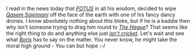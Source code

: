 I read in the news today that [_POTUS_](https://en.wikipedia.org/wiki/President_of_the_United_States "President of the United States") in all his wisdom, decided to wipe [_Qasem Soleimani_](https://en.wikipedia.org/wiki/Qasem_Soleimani "He had four children: two sons and two daughters") off the face of the earth with one of his fancy dancy drones. I know absolutely nothing about this bloke, but if he is a baddie then why isn't someone trying to drag him round to [_The Hague_](https://en.wikipedia.org/wiki/The_Hague "The home of international law and arbitration")? That seems like the right thing to do and anything else just [_isn't cricket_](https://www.urbandictionary.com/define.php?term=its%20just%20not%20cricket). Let's wait and see what [_Boris_](https://en.wikipedia.org/wiki/Boris_Johnson "Born in New York City to upper-middle class British parents") has to say on the matter. You never know, he might take the moral high ground - You can but hope :-/
